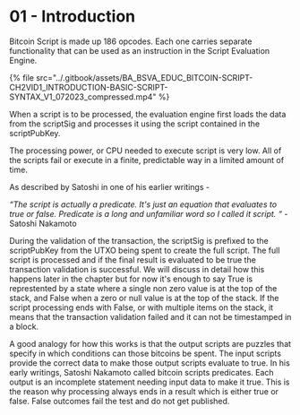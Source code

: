# 01 - Introduction

Bitcoin Script is made up 186 opcodes. Each one carries separate functionality that can be used as an instruction in the Script Evaluation Engine.

{% file src="../.gitbook/assets/BA_BSVA_EDUC_BITCOIN-SCRIPT-CH2VID1_INTRODUCTION-BASIC-SCRIPT-SYNTAX_V1_072023_compressed.mp4" %}

When a script is to be processed, the evaluation engine first loads the data from the scriptSig and processes it using the script contained in the scriptPubKey.&#x20;

The processing power, or CPU needed to execute script is very low. All of the scripts fail or execute in a finite, predictable way in a limited amount of time.&#x20;

As described by Satoshi in one of his earlier writings -

_“The script is actually a predicate. It's just an equation that evaluates to true or false. Predicate is a long and unfamiliar word so I called it script. “_ - Satoshi Nakamoto

During the validation of the transaction, the scriptSig is prefixed to the scriptPubKey from the UTXO being spent to create the full script. The full script is processed and if the final result is evaluated to be true the transaction validation is successful. We will discuss in detail how this happens later in the chapter but for now it's enough to say True is represtented by a state where a single non zero value is at the top of the stack, and False when a zero or null value is at the top of the stack. If the script processing ends with False, or with multiple items on the stack, it means that the transaction validation failed and it can not be timestamped in a block.&#x20;

A good analogy for how this works is that the output scripts are puzzles that specify in which conditions can those bitcoins be spent. The input scripts provide the correct data to make those output scripts evaluate to true. In his early writings, Satoshi Nakamoto called bitcoin scripts predicates. Each output is an incomplete statement needing input data to make it true. This is the reason why processing always ends in a result which is either true or false. False outcomes fail the test and do not get published.
